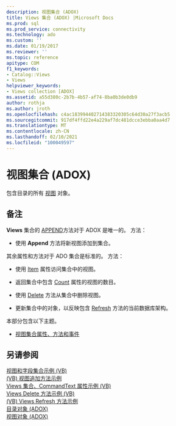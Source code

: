 ```yaml
---
description: 视图集合 (ADOX)
title: Views 集合 (ADOX) |Microsoft Docs
ms.prod: sql
ms.prod_service: connectivity
ms.technology: ado
ms.custom: ''
ms.date: 01/19/2017
ms.reviewer: ''
ms.topic: reference
apitype: COM
f1_keywords:
- Catalog::Views
- Views
helpviewer_keywords:
- Views collection [ADOX]
ms.assetid: a55d380c-2b7b-4b57-af74-8ba0b3de0db9
author: rothja
ms.author: jroth
ms.openlocfilehash: c4ac183994402714383320305c64d30a27f3acb5
ms.sourcegitcommit: 917df4ffd22e4a229af7dc481dcce3ebba0aa4d7
ms.translationtype: MT
ms.contentlocale: zh-CN
ms.lasthandoff: 02/10/2021
ms.locfileid: "100049597"
---
```

# <a name="views-collection-adox"></a>视图集合 (ADOX)
包含目录的所有 [视图](./view-object-adox.md) 对象。  
  
## <a name="remarks"></a>备注  
 **Views** 集合的 [APPEND](./append-method-adox-views.md)方法对于 ADOX 是唯一的。 方法：  
  
-   使用 **Append** 方法将新视图添加到集合。  
  
 其余属性和方法对于 ADO 集合是标准的。 方法：  
  
-   使用 [Item](../ado-api/item-property-ado.md) 属性访问集合中的视图。  
  
-   返回集合中包含 [Count](../ado-api/count-property-ado.md) 属性的视图的数目。  
  
-   使用 [Delete](./delete-method-adox-collections.md) 方法从集合中删除视图。  
  
-   更新集合中的对象，以反映包含 [Refresh](../ado-api/refresh-method-ado.md) 方法的当前数据库架构。  
  
 本部分包含以下主题。  
  
-   [视图集合属性、方法和事件](./views-collection-properties-methods-and-events.md)  
  
## <a name="see-also"></a>另请参阅  
 [视图和字段集合示例 (VB) ](./views-and-fields-collections-example-vb.md)   
 [ (VB) 视图追加方法示例 ](./views-append-method-example-vb.md)   
 [Views 集合、CommandText 属性示例 (VB) ](./views-collection-commandtext-property-example-vb.md)   
 [Views Delete 方法示例 (VB) ](./views-delete-method-example-vb.md)   
 [ (VB) Views Refresh 方法示例 ](./views-refresh-method-example-vb.md)   
 [目录对象 (ADOX) ](./catalog-object-adox.md)   
 [视图对象 (ADOX)](./view-object-adox.md)